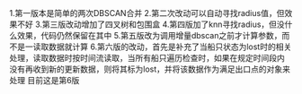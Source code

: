 
1.第一版本是简单的两次DBSCAN合并
2.第二次改动可以自动寻找radius值，但效果不好
3.第三版改动增加了四叉树和包围盒
4.第四版加了knn寻找radius，但没什么效果，代码仍然保留在其中
5.第五版改为调用增量dbscan之前才计算参数，而不是一读取数据就计算
6.第六版的改动，首先是补充了当船只状态为lost时的相关处理，读取数据时按时间流读取，当所有船只遍历检查时，如果在规定时间段内
没有再收到新的更新数据，则将其标为lost，并将该数据作为满足出口点的对象来处理
目前这是第6版
